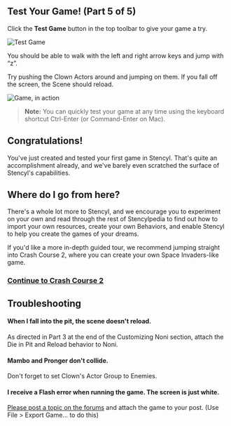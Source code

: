 ## Test Your Game! (Part 5 of 5)
Click the **Test Game** button in the top toolbar to give your game a try.

![Test Game](https://raw.githubusercontent.com/Stencyl/stencylpedia/master/crash-course-1/images/crash-course-57.png)

You should be able to walk with the left and right arrow keys and jump with “z”. 

Try pushing the Clown Actors around and jumping on them. If you fall off the screen, the Scene should reload.

![Game, in action](https://raw.githubusercontent.com/Stencyl/stencylpedia/master/crash-course-1/images/crash-course-58.png)

> **Note:** You can quickly test your game at any time using the keyboard shortcut Ctrl-Enter (or Command-Enter on Mac).

## Congratulations!
You've just created and tested your first game in Stencyl. That's quite an accomplishment already, and we've barely even scratched the surface of Stencyl's capabilities.

## Where do I go from here?
There's a whole lot more to Stencyl, and we encourage you to experiment on your own and read through the rest of Stencylpedia to find out how to import your own resources, create your own Behaviors, and enable Stencyl to help you create the games of your dreams.

If you'd like a more in-depth guided tour, we recommend jumping straight into Crash Course 2, where you can create your own Space Invaders-like game.

### [Continue to Crash Course 2](http://www.stencyl.com/help/view/crash-course-invaders-1/)

## Troubleshooting

#### When I fall into the pit, the scene doesn't reload.
As directed in Part 3 at the end of the Customizing Noni section, attach the Die in Pit and Reload behavior to Noni.

#### Mambo and Pronger don't collide.
Don't forget to set Clown's Actor Group to Enemies.
 
#### I receive a Flash error when running the game. The screen is just white.
[Please post a topic on the forums](http://community.stencyl.com/index.php/board,3.0.html) and attach the game to your post. (Use File > Export Game... to do this)
